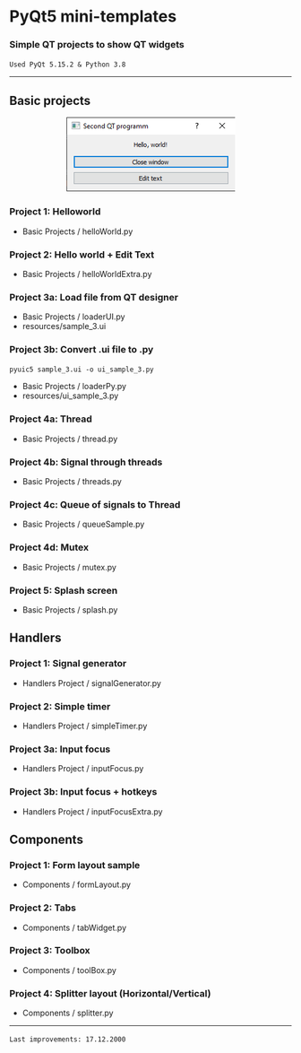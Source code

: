 # PyQt5 mini-templates

### Simple QT projects to show QT widgets

`Used PyQt 5.15.2 & Python 3.8` 

---
## Basic projects

<p align="center">
  <img  src="./imagesForGit/img_1.png">
</p>

### Project 1: Helloworld

- Basic Projects / helloWorld.py

### Project 2: Hello world + Edit Text

- Basic Projects / helloWorldExtra.py

### Project 3a: Load file from QT designer

- Basic Projects / loaderUI.py
- resources/sample_3.ui

### Project 3b: Convert .ui file to .py

`pyuic5 sample_3.ui -o ui_sample_3.py`

- Basic Projects / loaderPy.py
- resources/ui_sample_3.py

### Project 4a: Thread

- Basic Projects / thread.py

### Project 4b: Signal through threads

- Basic Projects / threads.py

### Project 4с: Queue of signals to Thread

- Basic Projects / queueSample.py

### Project 4d: Mutex

- Basic Projects / mutex.py

### Project 5: Splash screen

- Basic Projects / splash.py

## Handlers 

### Project 1: Signal generator

- Handlers Project / signalGenerator.py

### Project 2: Simple timer

- Handlers Project / simpleTimer.py

### Project 3a: Input focus

- Handlers Project / inputFocus.py

### Project 3b: Input focus + hotkeys

- Handlers Project / inputFocusExtra.py

## Components

### Project 1: Form layout sample

- Components / formLayout.py

### Project 2: Tabs

- Components / tabWidget.py

### Project 3: Toolbox

- Components / toolBox.py

### Project 4: Splitter layout (Horizontal/Vertical)

- Components / splitter.py


---
`Last improvements: 17.12.2000` 